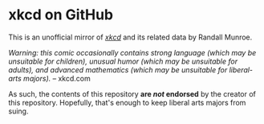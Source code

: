 <!-- SPDX-License-Identifier: CC0-1.0 -->
# xkcd on GitHub

This is an unofficial mirror of [_xkcd_](https://xkcd.com/) and its related data by Randall Munroe.

_Warning: this comic occasionally contains strong language (which may be unsuitable for children), unusual humor (which may be unsuitable for adults), and advanced mathematics (which may be unsuitable for liberal-arts majors)._ – xkcd.com

As such, the contents of this repository __are _not_ endorsed__ by the creator of this repository. Hopefully, that's enough to keep liberal arts majors from suing.

